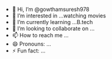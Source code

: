 - 👋 Hi, I’m @gowthamsuresh978
- 👀 I’m interested in ...watching movies
- 🌱 I’m currently learning ...B.tech
- 💞️ I’m looking to collaborate on ...
- 📫 How to reach me ...
- 😄 Pronouns: ...
- ⚡ Fun fact: ...

<!---
gowthamsuresh978/gowthamsuresh978 is a ✨ special ✨ repository because its `README.md` (this file) appears on your GitHub profile.
You can click the Preview link to take a look at your changes.
--->

